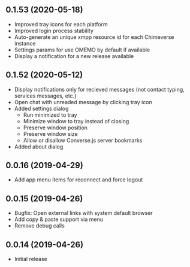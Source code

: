 ## 0.1.53 (2020-05-18)

- Improved tray icons for each platform
- Improved login process stability
- Auto-generate an unique xmpp resource id for each Chimeverse instance
- Settings params for use OMEMO by default if available
- Display a notification for a new release available

## 0.1.52 (2020-05-12)

- Display notifications only for recieved messages (not contact typing, services messages, etc.)
- Open chat with unreaded message by clicking tray icon
- Added settings dialog
   - Run minimized to tray
   - Minimize window to tray instead of closing
   - Preserve window position
   - Preserve window size
   - Allow or disallow Converse.js server bookmarks
 - Added about dialog

## 0.0.16 (2019-04-29)

- Add app menu items for reconnect and force logout


## 0.0.15 (2019-04-26)

- Bugfix: Open external links with system default browser
- Add copy & paste support via menu
- Remove debug calls


## 0.0.14 (2019-04-26)

- Initial release